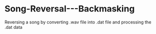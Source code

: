 # Song-Reversal---Backmasking
Reversing a song by converting .wav file into .dat file and processing the .dat data
